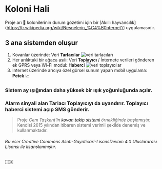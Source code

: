 # Koloni Hali

Proje arı  :honeybee: kolonilerinin durum gözetimi için bir [Akıllı hayvancılık] (https://tr.wikipedia.org/wiki/Nesnelerin_%C4%B0nternet'i) uygulamasıdır.
## 3 ana sistemden oluşur


1. Kovanlar üzerinde: Veri **Tarlacılar**
![veri tarlacıları](http://i.imgur.com/Iim7iPd.png)
2. Her arılıktaki bir ağaca asılı: Veri **Toplayıcı** / İnternete verileri gönderen ek GPRS veya Wi-Fi modul: **Haberci**
![veri toplayıcılar](http://i.imgur.com/b4Tk5WJ.png)
3. İnternet üzerinde arıcıya özel görsel sunum yapan mobil uygulama: **Petek**  :chart_with_upwards_trend:

### Sistem ay ışığından daha yüksek bir ışık yoğunluğunda açılır.
### Alarm sinyali alan Tarlacı Toplayıcıyı da uyandırır. Toplayıcı haberci sistemi açıp SMS gönderir.

> Proje _Cem Taşkent'in [kovan takip sistemi](http://kovantakip.blogspot.com.tr/) örnekliğinde başlamıştır._ 
> Kendisi 2015 yılından itibaren sistemi verimli şekilde denemiş ve kullanmaktadır.

###### Bu eser Creative Commons Alıntı-Gayriticari-LisansDevam 4.0 Uluslararası Lisansı ile lisanslanmıştır.

:tr:
